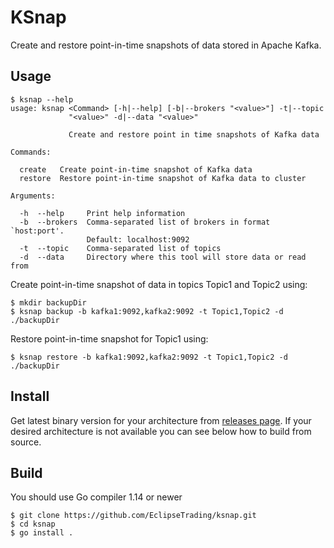 # KSnap
Create and restore point-in-time snapshots of data stored in Apache Kafka.

## Usage
```
$ ksnap --help
usage: ksnap <Command> [-h|--help] [-b|--brokers "<value>"] -t|--topic
             "<value>" -d|--data "<value>"

             Create and restore point in time snapshots of Kafka data

Commands:

  create   Create point-in-time snapshot of Kafka data
  restore  Restore point-in-time snapshot of Kafka data to cluster

Arguments:

  -h  --help     Print help information
  -b  --brokers  Comma-separated list of brokers in format `host:port'.
                 Default: localhost:9092
  -t  --topic    Comma-separated list of topics
  -d  --data     Directory where this tool will store data or read from
```

Create point-in-time snapshot of data in topics Topic1 and Topic2 using:

```
$ mkdir backupDir
$ ksnap backup -b kafka1:9092,kafka2:9092 -t Topic1,Topic2 -d ./backupDir
```

Restore point-in-time snapshot for Topic1 using:

```
$ ksnap restore -b kafka1:9092,kafka2:9092 -t Topic1,Topic2 -d ./backupDir
```

## Install
Get latest binary version for your architecture from [releases page](https://github.com/EclipseTrading/ksnap/releases/latest).
If your desired architecture is not available you can see below how to build from source.

## Build
You should use Go compiler 1.14 or newer

```
$ git clone https://github.com/EclipseTrading/ksnap.git
$ cd ksnap
$ go install .
```

